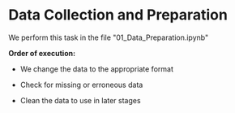 # Data Collection and Preparation

We perform this task in the file "01_Data_Preparation.ipynb"

**Order of execution:**

- We change the data to the appropriate format

- Check for missing or erroneous data

- Clean the data to use in later stages
